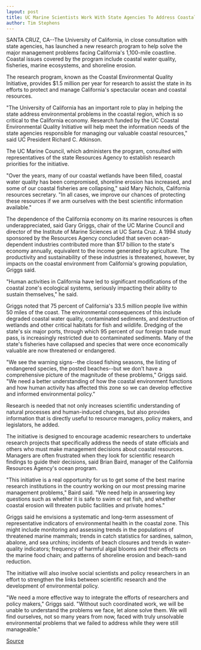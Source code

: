 ```yaml
---
layout: post
title: UC Marine Scientists Work With State Agencies To Address Coastal Issues
author: Tim Stephens
---
```


SANTA CRUZ, CA--The University of California, in close consultation with state agencies, has launched a new research program to help solve the major management problems facing California's 1,100-mile coastline. Coastal issues covered by the program include coastal water quality, fisheries, marine ecosystems, and shoreline erosion.

The research program, known as the Coastal Environmental Quality Initiative, provides $1.5 million per year for research to assist the state in its efforts to protect and manage California's spectacular ocean and coastal resources.

"The University of California has an important role to play in helping the state address environmental problems in the coastal region, which is so critical to the California economy. Research funded by the UC Coastal Environmental Quality Initiative will help meet the information needs of the state agencies responsible for managing our valuable coastal resources," said UC President Richard C. Atkinson.

The UC Marine Council, which administers the program, consulted with representatives of the state Resources Agency to establish research priorities for the initiative.

"Over the years, many of our coastal wetlands have been filled, coastal water quality has been compromised, shoreline erosion has increased, and some of our coastal fisheries are collapsing," said Mary Nichols, California resources secretary. "In all cases, we improve our chances of protecting these resources if we arm ourselves with the best scientific information available."

The dependence of the California economy on its marine resources is often underappreciated, said Gary Griggs, chair of the UC Marine Council and director of the Institute of Marine Sciences at UC Santa Cruz. A 1994 study sponsored by the Resources Agency concluded that seven ocean-dependent industries contributed more than $17 billion to the state's economy annually, equivalent to the income generated by agriculture. The productivity and sustainability of these industries is threatened, however, by impacts on the coastal environment from California's growing population, Griggs said.

"Human activities in California have led to significant modifications of the coastal zone's ecological systems, seriously impacting their ability to sustain themselves," he said.

Griggs noted that 75 percent of California's 33.5 million people live within 50 miles of the coast. The environmental consequences of this include degraded coastal water quality, contaminated sediments, and destruction of wetlands and other critical habitats for fish and wildlife. Dredging of the state's six major ports, through which 95 percent of our foreign trade must pass, is increasingly restricted due to contaminated sediments. Many of the state's fisheries have collapsed and species that were once economically valuable are now threatened or endangered.

"We see the warning signs--the closed fishing seasons, the listing of endangered species, the posted beaches--but we don't have a comprehensive picture of the magnitude of these problems," Griggs said. "We need a better understanding of how the coastal environment functions and how human activity has affected this zone so we can develop effective and informed environmental policy."

Research is needed that not only increases scientific understanding of natural processes and human-induced changes, but also provides information that is directly useful to resource managers, policy makers, and legislators, he added.

The initiative is designed to encourage academic researchers to undertake research projects that specifically address the needs of state officials and others who must make management decisions about coastal resources. Managers are often frustrated when they look for scientific research findings to guide their decisions, said Brian Baird, manager of the California Resources Agency's ocean program.

"This initiative is a real opportunity for us to get some of the best marine research institutions in the country working on our most pressing marine management problems," Baird said. "We need help in answering key questions such as whether it is safe to swim or eat fish, and whether coastal erosion will threaten public facilities and private homes."

Griggs said he envisions a systematic and long-term assessment of representative indicators of environmental health in the coastal zone. This might include monitoring and assessing trends in the populations of threatened marine mammals; trends in catch statistics for sardines, salmon, abalone, and sea urchins; incidents of beach closures and trends in water-quality indicators; frequency of harmful algal blooms and their effects on the marine food chain; and patterns of shoreline erosion and beach-sand reduction.

The initiative will also involve social scientists and policy researchers in an effort to strengthen the links between scientific research and the development of environmental policy.

"We need a more effective way to integrate the efforts of researchers and policy makers," Griggs said. "Without such coordinated work, we will be unable to understand the problems we face, let alone solve them. We will find ourselves, not so many years from now, faced with truly unsolvable environmental problems that we failed to address while they were still manageable."

[Source](http://www1.ucsc.edu/news_events/press_releases/archive/00-01/02-01/coastal.html "Permalink to UCSC Press Release:UC scientists, agencies to address coastal issues")
